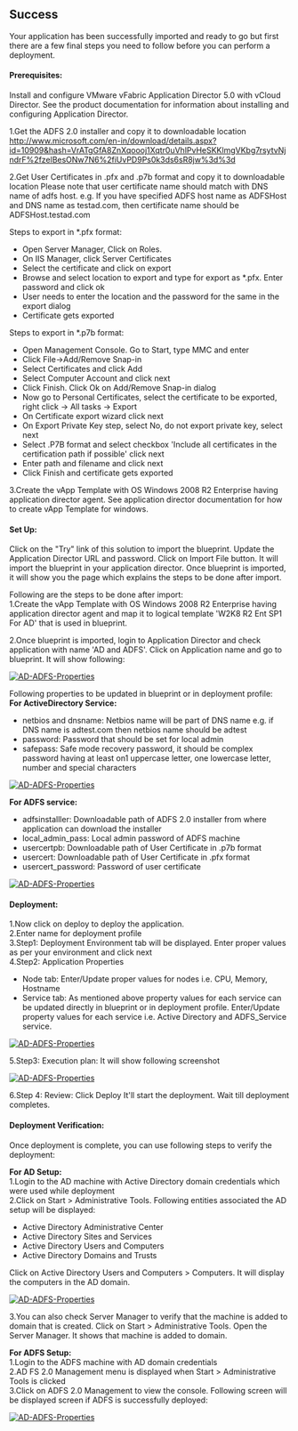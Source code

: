 [wl]: https://raw.github.com/vmware-applicationdirector/solutions-import-6/AD-ADFS-Blueprint/AD-ADFS-Blueprint.png
[w2]: https://raw.github.com/vmware-applicationdirector/solutions-import-6/AD-ADFS-Blueprint/AD-ADFS-Blueprint_ActiveDirectory.png
[w3]: https://raw.github.com/vmware-applicationdirector/solutions-import-6/AD-ADFS-Blueprint/AD-ADFS-Blueprint-ADFS.png
[w4]: https://raw.github.com/vmware-applicationdirector/solutions-import-6/AD-ADFS-Blueprint/AD-ADFS-Blueprint-Deploy.png
[w5]: https://raw.github.com/vmware-applicationdirector/solutions-import-6/AD-ADFS-Blueprint/AD-ADFS-Blueprint-ExecutionPlan.png
[w6]: https://raw.github.com/vmware-applicationdirector/solutions-import-6/AD-ADFS-Blueprint/ActiveDirectoryUsersandComputers.png
[w7]: https://raw.github.com/vmware-applicationdirector/solutions-import-6/AD-ADFS-Blueprint/AD-ADFS-Console.png

## Success
Your application has been successfully imported and ready to go but first there are a few final steps you need to follow before you can perform a deployment.

#### Prerequisites:  
Install and configure VMware vFabric Application Director 5.0 with vCloud Director. See the product documentation for information about installing and configuring Application Director.  

1.Get the ADFS 2.0 installer and copy it to downloadable location
http://www.microsoft.com/en-in/download/details.aspx?id=10909&hash=VrATgGfA8ZnXqoooj1Xqtr0uVhlPvHeSKKlmgVKbg7rsytvNjndrF%2fzelBesONw7N6%2fiUvPD9Ps0k3ds6sR8jw%3d%3d  

2.Get User Certificates in .pfx and .p7b format and copy it to downloadable location
Please note that user certificate name should match with DNS name of adfs host. e.g. If you have specified ADFS host name as ADFSHost and DNS name as testad.com, then certificate name should be ADFSHost.testad.com  

Steps to export in *.pfx format:  
- Open Server Manager, Click on Roles.  
- On IIS Manager, click Server Certificates  
- Select the certificate and click on export  
- Browse and select location to export and type for export as *.pfx. Enter password and click ok  
- User needs to enter the location and the password for the same in the export dialog  
- Certificate gets exported  

Steps to export in *.p7b format:  
- Open Management Console. Go to Start, type MMC and enter  
- Click File->Add/Remove Snap-in  
- Select Certificates and click Add  
- Select Computer Account and click next  
- Click Finish. Click Ok on Add/Remove Snap-in dialog  
- Now go to Personal Certificates, select the certificate to be exported, right click -> All tasks -> Export  
- On Certificate export wizard click next  
- On Export Private Key step, select No, do not export private key, select next  
- Select .P7B format and select checkbox 'Include all certificates in the certification path if possible' click next  
- Enter path and filename and click next  
- Click Finish and certificate gets exported  

3.Create the vApp Template with OS Windows 2008 R2 Enterprise having application director agent.  See application director documentation for how to create vApp Template for windows.
 
#### Set Up:
Click on the "Try" link of this solution to import the blueprint.  Update the Application Director URL and password. Click on Import File button. It will import the blueprint in your application director. Once blueprint is imported, it will show you the page which explains the steps to be done after import.

Following are the steps to be done after import:  
1.Create the vApp Template with OS Windows 2008 R2 Enterprise having application director agent and map it to logical template 'W2K8 R2 Ent SP1 For AD' that is used in blueprint.   

2.Once blueprint is imported, login to Application Director and check application with name 'AD and ADFS'. Click on Application name and go to blueprint. It will show following:

[![AD-ADFS-Properties][wl]][wl]

Following properties to be updated in blueprint or in deployment profile:  
**For ActiveDirectory Service:**  
- netbios and dnsname: Netbios name will be part of DNS name e.g. if DNS name is adtest.com then netbios name should be adtest  
- password: Password that should be set for local admin  
- safepass: Safe mode recovery password, it should be complex password having at least on1 uppercase letter, one lowercase letter, number and special characters

[![AD-ADFS-Properties][w2]][w2]

**For ADFS service:**  
- adfsinstalller: Downloadable path of ADFS 2.0 installer from where application can download the installer  
- local_admin_pass: Local admin password of ADFS machine  
- usercertpb: Downloadable path of User Certificate in .p7b format  
- usercert: Downloadable path of User Certificate in .pfx format  
- usercert_password: Password of user certificate

[![AD-ADFS-Properties][w3]][w3]

#### Deployment:  
1.Now click on deploy to deploy the application.   
2.Enter name for deployment profile  
3.Step1: Deployment Environment tab will be displayed. Enter proper values as per your environment and click next  
4.Step2: Application Properties  
- Node tab: Enter/Update proper values for nodes i.e. CPU, Memory, Hostname  
- Service tab: As mentioned above property values for each service can be updated directly in blueprint or in deployment profile. Enter/Update property values for each service i.e. Active Directory and ADFS_Service service.

[![AD-ADFS-Properties][w4]][w4]  

5.Step3: Execution plan: It will show following screenshot

[![AD-ADFS-Properties][w5]][w5]  

6.Step 4: Review: Click Deploy
  It'll start the deployment. Wait till deployment completes.

#### Deployment Verification:  
Once deployment is complete, you can use following steps to verify the deployment:  

**For AD Setup:**  
1.Login to the AD machine with Active Directory domain credentials which were used while deployment  
2.Click on Start > Administrative Tools. Following entities associated the AD setup will be displayed:
-	Active Directory Administrative Center  
-	Active Directory Sites and Services  
-	Active Directory Users and Computers  
-	Active Directory Domains and Trusts

Click on Active Directory Users and Computers > Computers. It will display the computers in the AD domain.

[![AD-ADFS-Properties][w6]][w6]  

3.You can also check Server Manager to verify that the machine is added to domain that is created. Click on Start > Administrative Tools. Open the Server Manager. It shows that machine is added to domain.

**For ADFS Setup:**  
1.Login to the ADFS machine with AD domain credentials  
2.AD FS 2.0 Management menu is displayed when Start > Administrative Tools is clicked  
3.Click on ADFS 2.0 Management to view the console. Following screen will be displayed screen if ADFS is successfully deployed: 

[![AD-ADFS-Properties][w7]][w7]  
